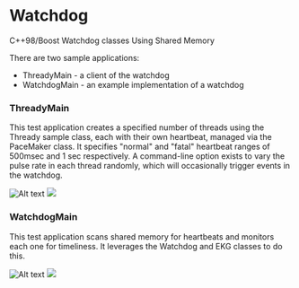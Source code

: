 # Watchdog
C++98/Boost Watchdog classes Using Shared Memory

There are two sample applications:
* ThreadyMain - a client of the watchdog
* WatchdogMain - an example implementation of a watchdog

### ThreadyMain
This test application creates a specified number of threads using the Thready sample class,
each with their own heartbeat, managed via the PaceMaker class.
It specifies "normal" and "fatal" heartbeat ranges of 500msec and 1 sec respectively.
A command-line option exists to vary the pulse rate in each thread randomly,
which will occasionally trigger events in the watchdog.

<!--
@startuml
class ThreadyMain
class Thready {
-string m_ProcName
-string m_ThreadName
-bool m_Running
-bool m_Tamper
-bool m_Verbose
-PaceMaker m_PaceMaker
-milliseconds m_NormalLimit
-milliseconds m_AbsoluteLimit

+Thready( procName, id, normalLimit, absoluteLimit, tamper, verbose)
+void run()
+void quiesce()
}
class PaceMaker {
-string m_ProcName
-string m_ThreadName
-string m_ActualName
-milliseconds m_NormalLimit
-milliseconds m_AbsoluteLimit
-mutex m_BeatMutex
-mapped_region m_Region

+PaceMaker( procName, threadName, normalLimit, absoluteLimit)
+void beat()
}
class Heartbeat {
+milliseconds m_NormalLimit
+milliseconds m_AbsoluteLimit
+time_point m_Beat

+void SetCRC( heartbeat)
+bool isCRCOK( heartbeat)
+string makeActualName( procName, threadName)
+string extractUserName( actualName)
+string extractProcName( actualName)
+string extractThreadName( actualName)
+pid_t extractProcessID( actualName)
+pid_t extractThreadID( actualName)
+bool isHeartbeat( name)
+utin32)t calcCRC( heartbeat)
}
ThreadyMain "1" *-- "n" Thready
Thready "1" *-- "1" PaceMaker
PaceMaker "1" *-- "1" Heartbeat
@enduml

-->

![Alt text](./ThreadyMain.svg)
<img src="./ThreadyMain.svg">


### WatchdogMain
This test application scans shared memory for heartbeats and monitors each one for timeliness.
It leverages the Watchdog and EKG classes to do this.

<!--
@startuml
class WatchdogMain

class Watchdog {
-bool m_Running
-bool m_AutoScan
-bool m_Verbose
-milliseconds m_ScanPeriod
-function m_Callback

+Watchdog( scanPeriod, autoScan, verbose)
+void setCallback( function)
+void setPolicy( policy)
+void monitor()
+void quiesce()

-void scanHeartbeats()
-void doCallbacks( actualName, processID, threadID, event, hbLength)
}

class EKG {
-string m_ActualName
-string m_UserName
-pid_t m_ProcessID
-pid_t m_ThreadID
-mapped_region m_Region

+EKG( actualName)
+bool isAlive()
+bool isNormal()
+milliseconds length()
+string actualName()
+milliseconds normalLimit()
+pid_t processID()
+pid_t threadID()
}

class Heartbeat {
+milliseconds m_NormalLimit
+milliseconds m_AbsoluteLimit
+time_point m_Beat

+void SetCRC( heartbeat)
+bool isCRCOK( heartbeat)
+string makeActualName( procName, threadName)
+string extractUserName( actualName)
+string extractProcName( actualName)
+string extractThreadName( actualName)
+pid_t extractProcessID( actualName)
+pid_t extractThreadID( actualName)
+bool isHeartbeat( name)
+utin32)t calcCRC( heartbeat)
}
WatchdogMain "1" *-- "1" Watchdog
Watchdog "1" *-- "n" EKG
EKG "1" *-- "1" Heartbeat
@enduml
-->

![Alt text](./WatchdogMain.svg)
<img src="./WatchdogMain.svg">
